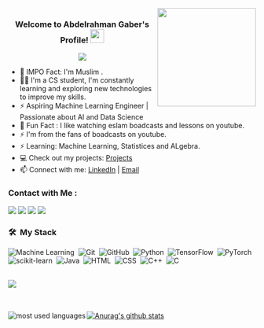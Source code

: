 
<img width="200" align="right" src="https://i.giphy.com/media/v1.Y2lkPTc5MGI3NjExOW50dW9mOWJoNHFlYmYzbzN0bm9kMjliMjBmenl0YXA1NWFmYmt3YyZlcD12MV9pbnRlcm5hbF9naWZfYnlfaWQmY3Q9Zw/LaVp0AyqR5bGsC5Cbm/giphy.gif">

<h3  align="center">
                     Welcome to Abdelrahman Gaber's Profile!
  <img src="https://media.giphy.com/media/hvRJCLFzcasrR4ia7z/giphy.gif" width="28">
</h3>

<!-- Typing SVG by DenverCoder1 - https://github.com/DenverCoder1/readme-typing-svg -->
<p align="center">
  <a href="https://github.com/DenverCoder1/readme-typing-svg"><img src="https://readme-typing-svg.herokuapp.com/?lines=Machine%20Learning%20Engineer;Always%20Learning%20Every%20Day;Practice%20Makes%20Perfect&font=Fira%20Code&center=true&width=440&height=45&color=f75c7e&vCenter=true&size=22"></a>
</p> 


- 🌱 IMPO Fact: I'm Muslim .
- 👨‍💻 I'm a CS student, I'm constantly learning and exploring new technologies to improve my skills.
- ⚡ Aspiring Machine Learning Engineer | Passionate about AI and Data Science
- 💬 Fun Fact : I like watching eslam boadcasts and lessons on youtube. 
- ⚡ I'm from the fans of boadcasts on youtube.
- ⚡ Learning: Machine Learning, Statistices and ALgebra.
- 💻 Check out my projects: [Projects](https://github.com/AbdelrahmanGaber528?tab=repositories)
- 📫 Connect with me: [LinkedIn](https://www.linkedin.com/in/abdelrahman-gaber-937b6028b/) | [Email](mailto:abdelrahmangaber002@gmail.com?subject=Project%20Inquiry&body=Hi%2C%20I%27m%20interested%20in%20your%20work%21)
  <!-- 💬-           - 💬 Ask me about my experience with C, C++, Html, Css3, JavaScript, and Java or Git & GitHub, little experience now with DataStructure and Algorithm,too.                                                 -->





### Contact with Me :

<a href="https://linkedin.com/in/abdelrahman-gaber-937b6028b" target="_blank"><img src="https://img.shields.io/badge/-LinkedIn-blue?style=for-the-badge&logo=linkedin&logoColor=white"/></a>
<a href="https://t.me/AbdelrahmanGaber528" target="_blank"><img src="https://img.shields.io/badge/-Telegram-blue?style=for-the-badge&logo=Telegram&logoColor=white"/></a>
<a href="https://x.com/Abdelrahman528" target="_blank"><img src="https://img.shields.io/badge/-Twitter-blue?style=for-the-badge&logo=X&logoColor=white"/></a>
<a href="https://www.facebook.com/AbdelrahmanGaber404" target="_blank"><img src="https://img.shields.io/badge/-Facebook-blue?style=for-the-badge&logo=Facebook&logoColor=white"/></a>


### 🛠 &nbsp;My Stack

![Machine Learning](https://img.shields.io/badge/Machine%20Learning-05122A?style=flat&logo=python&logoColor=007ACC)&nbsp;
![Git](https://img.shields.io/badge/-Git-05122A?style=flat&logo=git)&nbsp;
![GitHub](https://img.shields.io/badge/-GitHub-05122A?style=flat&logo=github)&nbsp;
![Python](https://img.shields.io/badge/Python-05122A?style=flat&logo=python&logoColor=007ACC)&nbsp;
![TensorFlow](https://img.shields.io/badge/TensorFlow-05122A?style=flat&logo=python&logoColor=007ACC)&nbsp;
![PyTorch](https://img.shields.io/badge/PyTorch-05122A?style=flat&logo=python&logoCpythonolor=007ACC)&nbsp;
![scikit-learn](https://img.shields.io/badge/Scikit%20Learn-05122A?style=flat&logo=python&logoColor=007ACC)&nbsp;
![Java](https://img.shields.io/badge/-Java-05122A?style=flat&logo=Java)&nbsp;
![HTML](https://img.shields.io/badge/-HTML-05122A?style=flat&logo=HTML5)&nbsp;
![CSS](https://img.shields.io/badge/-CSS-05122A?style=flat&logo=CSS3&logoColor=1572B6)&nbsp;
![C++](https://img.shields.io/badge/-C++-05122A?style=flat&logo=C)&nbsp;
![C](https://img.shields.io/badge/-C-05122A?style=flat&logo=C)&nbsp;







<br>
 <a href="https://komarev.com/ghpvc/?username=abdelrahmangaber528&style=for-the-badge">
    <img src="https://komarev.com/ghpvc/?username=abdelrahmangaber528&style=for-the-badge">
</a>

<br><br>
<img align="left"  src="https://github-readme-stats.vercel.app/api/top-langs?username=abdelrahmangaber528&show_icons=true&locale=en&layout=compact&theme=radical" alt="most used languages" /><a href="https://github.com/anuraghazra/github-readme-stats"><img align="center" src="https://github-readme-stats.vercel.app/api?username=AbdelrahmanGaber528&show_icons=true&include_all_commits=true&theme=radical&hide_border=false" alt="Anurag's github stats" />
